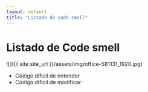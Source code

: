 ```yaml
---
layout: default
title: "Listado de code smell"
---
```

# Listado de Code smell

![]({{ site.site_url }}/assets/img/office-581131_1920.jpg)

- Código dificil de entender
- Código dificil de modificar
